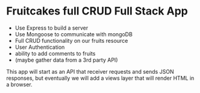 # Fruitcakes full CRUD Full Stack App

- Use Express to build a server
- Use Mongoose to communicate with mongoDB
- Full CRUD functionality on our fruits resource
- User Authentication
- ability to add comments to fruits
- (maybe gather data from a 3rd party API)


This app will start as an API that receiver requests and sends JSON responses, but eventually we will add a views layer that will render HTML in a browser.
